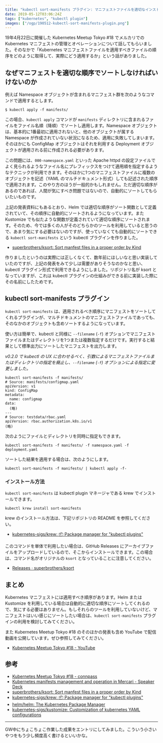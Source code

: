 ```yaml
---
title: "kubectl sort-manifests プラグイン: マニフェストファイルを適切なインストール順序に並び替える"
date: 2019-05-12T03:06:24Z
tags: ["kubernetes", "kubectl plugin"]
images: ["/ogp/190512-kubectl-sort-manifests-plugin.png"]
---
```


19年4月22日に開催した Kubernetes Meetup Tokyo #18 でメルカリでの Kubernetes マニフェストの管理とオペレーションについて話してもらいました。そのなかで「Kubernetes マニフェストファイルを適用すべきファイルの順序をどのように取得して、実際にどう適用するか」という話がありました。

<script async class="speakerdeck-embed" data-slide="92" data-id="f3872035e1134d988dc8d5c192ef6549" data-ratio="1.77777777777778" src="//speakerdeck.com/assets/embed.js"></script>

## なぜマニフェストを適切な順序でソートしなければいけないのか

例えば Namespace オブジェクトが含まれるマニフェスト群を次のようなコマンドで適用するとします。

```
$ kubectl apply -f manifests/
```

この場合、`kubectl apply` コマンドが `manifests` ディレクトリに含まれるファイルをファイル名順（降順）でソートし適用します。Namespace オブジェクトは、基本的に1番最初に適用されないと、他のオブジェクトが属する Namespace が作成されていない状況になるため、適用に失敗してしまいます。そのほかにも ConfigMap オブジェクトはそれを利用する Deployment オブジェクトが適用される前に作成される必要があります。

この問題には、`000-namespace.yaml` といった Apache httpd の設定ファイルでよく見られるようなファイル名にプレフィックスをつけて適用順を指定するようなテクニックが利用できます。そのほかに1つのマニフェストファイルに複数のオブジェクトを記述（YAML のマルチドキュメント形式）しても記述された順序で適用されます。このやり方のほうが一般的かもしれません。ただ適切な順序があるのであれば、人間が気にすべき問題ではないので、自動的にソートしてもらいたいものです。

上記の発表資料にもあるとおり、Helm では適切な順序がソート関数として定義されていて、その順序に自動的にソートされるようになっています。また Kustomize でも似たような関数が定義されていて適切な順序にソートされます。そのため、今では多くの人がそのどちらかのツールを利用していると思うので、あまり気にする必要はないのですが、使っていなくても自動的にソートできる `kubectl sort-manifests` という kubectl プラグインを作りました。

- [superbrothers/ksort: Sort manfest files in a proper order by Kind](https://github.com/superbrothers/ksort)

作りましたというのは実際には正しくなくて、数年前にほしいなと思い実装していたのですが、上記の発表をみて少しは需要がありそうなのかなと思い、kubectl プラグイン形式で利用できるようにしました。リポジトリ名が ksort となっていますが、これは kubectl プラグインの仕組みができる前に実装した際にその名前にしたためです。

## kubectl sort-manifests プラグイン

`kubectl sort-manifests` は、適用されるべき順序にマニフェストをソートしてくれるプラグインが、マルチドキュメントのマニフェストファイルであっても、そのなかのオブジェクトも含めソートするようになっています。

使い方は簡単で、kubectl と同様に `--filename` (`-f`) オプションでマニフェストファイルまたはディレクトリを1つまたは複数指定するだけです。実行すると結果として標準出力にソートしたマニフェストを出力します。

*v0.2.0 で kubectl の UX に合わせるべく、引数によるマニフェストファイルまたはディレクトリの指定を廃止し、`--filename` (`-f`) オプションによる指定に変更しました。*

```
kubectl sort-manifests -f manifests/
# Source: manifests/configmap.yaml
apiVersion: v1
kind: ConfigMap
metadata:
  name: configmap
data:
  (略)
---
# Source: testdata/rbac.yaml
apiVersion: rbac.authorization.k8s.io/v1
(略)
```

次のようにファイルとディレクトリを同時に指定もできます。

```
kubectl sort-manifests -f manifests/ -f namespace.yaml -f deployment.yaml
```

ソートした結果を適用する場合は、次のようにします。

```
kubectl sort-manifests -f manifests/ | kubectl apply -f-
```

### インストール方法


`kubectl sort-manifests` は kubectl plugin マネージャである krew でインストールできます。

```
kubectl krew install sort-manifests
```

krew のインストール方法は、下記リポジトリの README を参照してください。

- [kubernetes\-sigs/krew: 📦 Package manager for "kubectl plugins"](https://github.com/kubernetes-sigs/krew)

このコマンドを単体で利用したい場合は、GitHub Releases にアーカイブファイルをアップロードしているので、そこからインストールできます。この場合は、コマンド名がオリジナルの `ksort` となっていることに注意してください。

- [Releases · superbrothers/ksort](https://github.com/superbrothers/ksort/releases)

## まとめ

Kubernetes マニフェストには適用すべき順序があります。Helm または Kustomize を利用している場合は自動的に適切な順序にソートしてくれるので、気にする必要はありません。もしそれらのツールを利用していないけど、マニフェストはいい感じにソートしたい場合は、`kubectl sort-manifests` プラグインの利用を検討してみてください。

また Kubernetes Meetup Tokyo #18 のそのほかの発表も含め YouTube で配信動画を公開しています。ぜひ参照してみてください。

- [Kubernetes Meetup Tokyo \#18 \- YouTube](https://www.youtube.com/watch?v=5NL1tEIcU-o)

## 参考

- [Kubernetes Meetup Tokyo \#18 \- connpass](https://k8sjp.connpass.com/event/124114/)
- [Kubernetes manifests management and operation in Mercari \- Speaker Deck](https://speakerdeck.com/b4b4r07/kubernetes-manifests-management-and-operation-in-mercari)
- [superbrothers/ksort: Sort manfest files in a proper order by Kind](https://github.com/superbrothers/ksort)
- [kubernetes\-sigs/krew: 📦 Package manager for "kubectl plugins"](https://github.com/kubernetes-sigs/krew)
- [helm/helm: The Kubernetes Package Manager](https://github.com/helm/helm)
- [kubernetes\-sigs/kustomize: Customization of kubernetes YAML configurations](https://github.com/kubernetes-sigs/kustomize/)

---

GW中にちょこちょこ作業した成果をエントリにしてみました。こういう小さいやつをもう少し頻度高く書けるといいかな。
